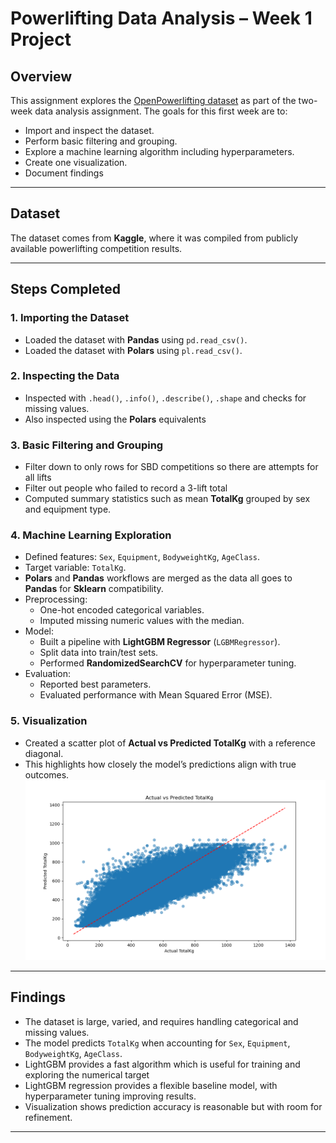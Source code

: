 # Powerlifting Data Analysis – Week 1 Project

## Overview
This assignment explores the [OpenPowerlifting dataset](https://www.kaggle.com/datasets/open-powerlifting/powerlifting-database) as part of the two-week data analysis assignment. The goals for this first week are to:
- Import and inspect the dataset.
- Perform basic filtering and grouping.
- Explore a machine learning algorithm including hyperparameters.
- Create one visualization.
- Document findings

---

## Dataset
The dataset comes from **Kaggle**, where it was compiled from publicly available powerlifting competition results.

---

## Steps Completed

### 1. Importing the Dataset
- Loaded the dataset with **Pandas** using `pd.read_csv()`.
- Loaded the dataset with **Polars** using `pl.read_csv()`.  

### 2. Inspecting the Data
- Inspected with `.head()`, `.info()`, `.describe()`, `.shape` and checks for missing values.
- Also inspected using the **Polars** equivalents

### 3. Basic Filtering and Grouping
- Filter down to only rows for SBD competitions so there are attempts for all lifts
- Filter out people who failed to record a 3-lift total  
- Computed summary statistics such as mean **TotalKg** grouped by sex and equipment type.

### 4. Machine Learning Exploration
- Defined features: `Sex`, `Equipment`, `BodyweightKg`, `AgeClass`.  
- Target variable: `TotalKg`.
- **Polars** and **Pandas** workflows are merged as the data all goes to **Pandas** for **Sklearn** compatibility. 
- Preprocessing:
  - One-hot encoded categorical variables.
  - Imputed missing numeric values with the median.  
- Model:
  - Built a pipeline with **LightGBM Regressor** (`LGBMRegressor`).  
  - Split data into train/test sets.  
  - Performed **RandomizedSearchCV** for hyperparameter tuning.  
- Evaluation:
  - Reported best parameters.
  - Evaluated performance with Mean Squared Error (MSE).

### 5. Visualization
- Created a scatter plot of **Actual vs Predicted TotalKg** with a reference diagonal.  
- This highlights how closely the model’s predictions align with true outcomes.
 ![PredictedVsActualPlot](PredVActual.png)

---

## Findings
- The dataset is large, varied, and requires handling categorical and missing values.  
- The model predicts `TotalKg` when accounting for `Sex`, `Equipment`, `BodyweightKg`, `AgeClass`.  
- LightGBM provides a fast algorithm which is useful for training and exploring the numerical target
- LightGBM regression provides a flexible baseline model, with hyperparameter tuning improving results.  
- Visualization shows prediction accuracy is reasonable but with room for refinement.

---
